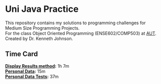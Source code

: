 # Uni Java Practice

This repository contains my solutions to programming challenges for Medium Size Programming Projects.<br/>
For the class Object Oriented Programming (ENSE602/COMP503) at [AUT](https://www.aut.ac.nz/).<br/>
Created by Dr. Kenneth Johnson.

## Time Card
**[Display Results method](src/Main.java):** 1h 7m<br/>
**[Personal Data](src/Person.java):** 15m<br/>
**[Personal Data Tests](src/Main.java):** 37m<br/>